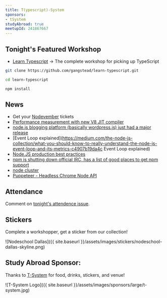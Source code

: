 ```yaml
---
title: T(ypescript)-System
sponsors:
- tSystem
studyAbroad: true
meetupId: 241867667
---
```


## Tonight's Featured Workshop

- [Learn Typescript](https://github.com/gangstead/learn-typescript) → The complete workshop for picking up TypeScript

```bash
git clone https://github.com/gangstead/learn-typescript.git

cd learn-typescript

npm install
```

## News
- Get your [Nodevember](http://nodevember.org/) tickets
- [Performance measurement with new V8 JIT compiler](https://www.nearform.com/blog/node-js-is-getting-a-new-v8-with-turbofan/)
- [node.js blogging platform (basically wordpress.js) just had a major release](https://blog.ghost.org/1-0/)
- [Event Loop explained](https://medium.com/the-node-js-collection/what-you-should-know-to-really-understand-the-node-js-event-loop-and-its-metrics-c4907b19da4c Event Loop explained)
- [Node.JS production best practices](http://goldbergyoni.com/checklist-best-practice-of-node-js-in-production/)
- [npm is shutting down official IRC, has a list of good places to get npm support](http://blog.npmjs.org/post/163421115230/shutting-down-npm-irc)
- [node cluster](https://nodejs.org/api/cluster.html)
- [Puppeteer - Headless Chrome Node API](https://github.com/GoogleChrome/puppeteer)

## Attendance

Comment on [tonight's attendence issue](https://github.com/nodeschool/dallas/issues/112).

## Stickers

Complete a workshopper, get a sticker from our collection!

![Nodeschool Dallas]({{ site.baseurl }}/assets/images/stickers/nodeschool-dallas-skyline.png)

## Study Abroad Sponsor:

Thanks to [T-System](http://www.tsystem.com/) for food, drinks, stickers, and venue!

![T-System Logo]({{ site.baseurl }}/assets/images/sponsors/large/t-system.jpg)
